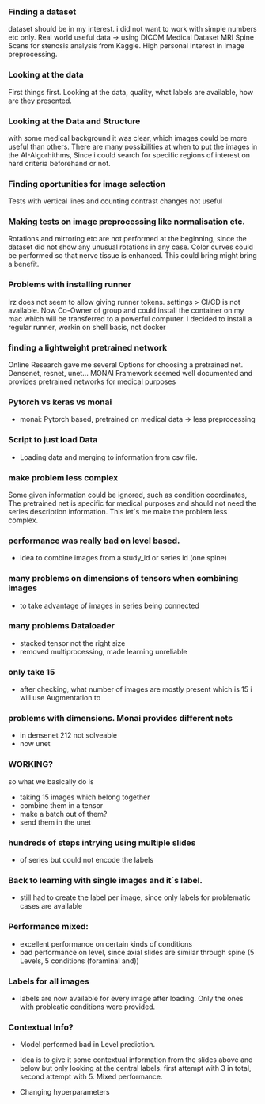 ### Finding a dataset

dataset should be in my interest. i did not want to work with simple numbers etc only. Real world useful data
-> using DICOM Medical Dataset MRI Spine Scans for stenosis analysis from Kaggle. High personal interest in Image preprocessing.

### Looking at the data

First things first. Looking at the data, quality, what labels are available, how are they presented.

### Looking at the Data and Structure

with some medical background it was clear, which images could be more useful than others. There are many possibilities at when to put the images in the AI-Algorhithms, Since i could search for specific regions of interest on hard criteria beforehand or not.

### Finding oportunities for image selection

Tests with vertical lines and counting contrast changes not useful

### Making tests on image preprocessing like normalisation etc. 

Rotations and mirroring etc are not performed at the beginning, since the dataset did not show any unusual rotations in any case. Color curves could be performed so that nerve tissue is enhanced. This could bring might bring a benefit.

### Problems with installing runner

lrz does not seem to allow giving runner tokens. settings > CI/CD is not available.
Now Co-Owner of group and could install the container on my mac which will be transferred to a powerful computer. I decided to install a regular runner, workin on shell basis, not docker

### finding a lightweight pretrained network

Online Research gave me several Options for choosing a pretrained net. Densenet, resnet, unet... MONAI Framework seemed well documented and provides pretrained networks for medical purposes

### Pytorch vs keras vs monai

- monai: Pytorch based, pretrained on medical data -> less preprocessing


### Script to just load Data

- Loading data and merging to information from csv file.


### make problem less complex

Some given information could be ignored, such as condition coordinates,
The pretrained net is specific for medical purposes and should not need the series description information. This let´s me make the problem less complex.

### performance was really bad on level based. 

- idea to combine images from a study_id or series id (one spine)


### many problems on dimensions of tensors when combining images 

- to take advantage of images in series being connected

### many problems Dataloader

- stacked tensor not the right size
- removed multiprocessing, made learning unreliable

### only take 15

- after checking, what number of images are mostly present which is 15 i will use Augmentation to

### problems with dimensions. Monai provides different nets

- in densenet 212 not solveable
- now unet

### WORKING?

so what we basically do is

- taking 15 images which belong together
- combine them in a tensor
- make a batch out of them?
- send them in the unet

### hundreds of steps intrying using multiple slides 

- of series but could not encode the labels

### Back to learning with single images and it´s label.

- still had to create the label per image, since only labels for problematic cases are available

### Performance mixed:

- excellent performance on certain kinds of conditions
- bad performance on level, since axial slides are similar through spine (5 Levels, 5 conditions (foraminal and))

### Labels for all images

- labels are now available for every image after loading. Only the ones with probleatic conditions were provided.


### Contextual Info?

- Model performed bad in Level prediction.
- Idea is to give it some contextual information from the slides above and below but only looking at the central labels. first attempt with 3 in total, second attempt with 5. Mixed performance.

- Changing hyperparameters